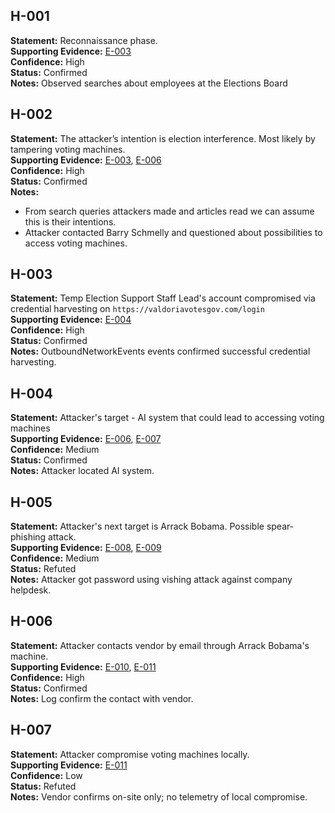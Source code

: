 ## H-001
**Statement:** Reconnaissance phase.  
**Supporting Evidence:** [E-003](evidence/E-003_Possible_Reconnaissance_Phase.md)  
**Confidence:** High  
**Status:** Confirmed  
**Notes:** Observed searches about employees at the Elections Board  

## H-002
**Statement:** The attacker’s intention is election interference. Most likely by tampering voting machines.  
**Supporting Evidence:** [E-003](evidence/E-003_Possible_Reconnaissance_Phase.md), [E-006](evidence/E-006_Conversation_between_attacker_and_Barry_Shmelly.md)  
**Confidence:** High  
**Status:** Confirmed  
**Notes:**  
- From search queries attackers made and articles read we can assume this is their intentions.  
- Attacker contacted Barry Schmelly and questioned about possibilities to access voting machines.  

## H-003
**Statement:** Temp Election Support Staff Lead's account compromised via credential harvesting on `https://valdoriavotesgov.com/login`  
**Supporting Evidence:** [E-004](evidence/E-004_Employee_credential_harvest_on_fake_portal.md)  
**Confidence:** High  
**Status:** Confirmed  
**Notes:** OutboundNetworkEvents events confirmed successful credential harvesting.

## H-004
**Statement:** Attacker's target - AI system that could lead to accessing voting machines  
**Supporting Evidence:** [E-006](evidence/E-006_Conversation_between_attacker_and_Barry_Shmelly.md), [E-007](evidence/E-007_Attacker_located_AI_system.md)  
**Confidence:** Medium  
**Status:** Confirmed    
**Notes:**  Attacker located AI system.  

## H-005
**Statement:** Attacker's next target is Arrack Bobama. Possible spear-phishing attack.  
**Supporting Evidence:** [E-008](evidence/E-008_AI_chat_with_attacker.md), [E-009](evidence/E-009_Helpdesk_reseted_Arracks_password.md)  
**Confidence:** Medium  
**Status:** Refuted  
**Notes:** Attacker got password using vishing attack against company helpdesk.  

## H-006
**Statement:** Attacker contacts vendor by email through Arrack Bobama's machine.  
**Supporting Evidence:** [E-010](evidence/E-010_Successful_login_to_Bobamas_machine.md), [E-011](evidence/E-011_Email_transcript_between_attacker_and_vendor.md)  
**Confidence:** High  
**Status:** Confirmed  
**Notes:** Log confirm the contact with vendor.  

## H-007
**Statement:** Attacker compromise voting machines locally.  
**Supporting Evidence:** [E-011](evidence/E-011_Email_transcript_between_attacker_and_vendor.md)  
**Confidence:** Low  
**Status:** Refuted  
**Notes:** Vendor confirms on-site only; no telemetry of local compromise.  